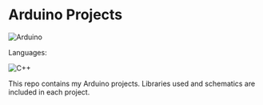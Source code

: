 # Arduino Projects
![Arduino](https://img.shields.io/badge/-Arduino-00979D?style=for-the-badge&logo=arduino&logoColor=white)


Languages:

![C++](https://img.shields.io/badge/-C%2B%2B-00599C?style=for-the-badge&logo=cplusplus)

This repo contains my Arduino projects. Libraries used and schematics are included in each project.
